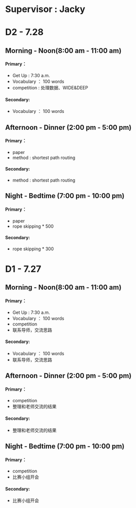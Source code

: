 # **Supervisor : Jacky**

# D2 - 7.28
## Morning - Noon(8:00 am - 11:00 am)
#### Primary：
- Get Up : 7:30 a.m.
- Vocabulary ： 100 words
- competition : 处理数据、WIDE&DEEP
#### Secondary:
- Vocabulary ： 100 words

## Afternoon - Dinner (2:00 pm - 5:00 pm)
#### Primary：
- paper
- method : shortest path routing
#### Secondary:
- method : shortest path routing

## Night - Bedtime (7:00 pm - 10:00 pm)
#### Primary：
- paper
- rope skipping * 500
#### Secondary:
- rope skipping * 300

# D1 - 7.27
## Morning - Noon(8:00 am - 11:00 am)
#### Primary：
- Get Up : 7:30 a.m.
- Vocabulary ： 100 words
- competition
- 联系导师，交流思路
#### Secondary:
- Vocabulary ： 100 words
- 联系导师，交流思路

## Afternoon - Dinner (2:00 pm - 5:00 pm)
#### Primary：
- competition
- 整理和老师交流的结果
#### Secondary:
- 整理和老师交流的结果

## Night - Bedtime (7:00 pm - 10:00 pm)
#### Primary：
- competition
- 比赛小组开会
#### Secondary:
- 比赛小组开会


